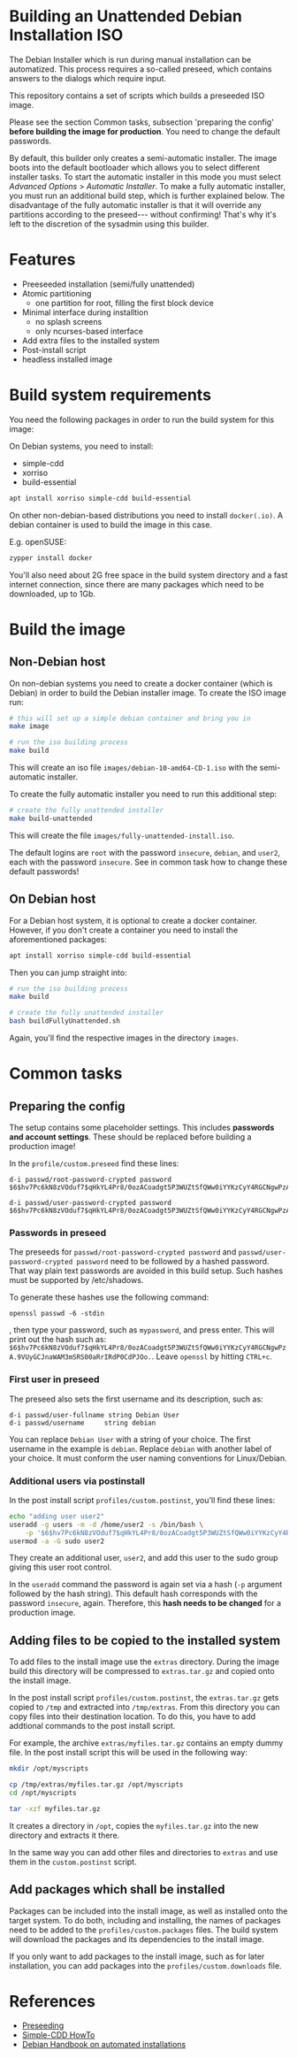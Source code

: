 # Building an Unattended Debian Installation ISO

The Debian Installer which is run during manual installation can be automatized.
This process requires a so-called preseed, which contains answers to the dialogs
which require input.

This repository contains a set of scripts which builds a preseeded ISO image.

Please see the section Common tasks, subsection 'preparing the config'
**before building the image for production**. You need to change the default
passwords.

By default, this builder only creates a semi-automatic installer. The image 
boots into the default bootloader which allows you to select different installer
tasks. To start the automatic installer in this mode you must select 
_Advanced Options_ > _Automatic Installer_.
To make a fully automatic installer, you must run an additional build step,
which is further explained below. The disadvantage of the fully automatic 
installer is that it will override any partitions according to the preseed---
without confirming! That's why it's left to the discretion of the sysadmin using
this builder.

# Features
* Preeseeded installation (semi/fully unattended)
* Atomic partitioning
  * one partition for root, filling the first block device
* Minimal interface during installtion
  * no splash screens
  * only ncurses-based interface
* Add extra files to the installed system
* Post-install script
* headless installed image

# Build system requirements
You need the following packages in order to run the build system for this image:

On Debian systems, you need to install:
* simple-cdd
* xorriso
* build-essential

```bash
apt install xorriso simple-cdd build-essential
```

On other non-debian-based distributions you need to install `docker(.io)`. A
debian container is used to build the image in this case.

E.g. openSUSE:

```bash
zypper install docker
```

You'll also need about 2G free space in the build system directory and a
fast internet connection, since there are many packages which need to be
downloaded, up to 1Gb.

# Build the image
## Non-Debian host
On non-debian systems you need to create a docker container (which is Debian) in
order to build the Debian installer image. To create the ISO image run:

```bash
# this will set up a simple debian container and bring you in
make image

# run the iso building process
make build
```
This will create an iso file `images/debian-10-amd64-CD-1.iso` with the semi-
automatic installer.

To create the fully automatic installer you need to run this additional step:

```bash
# create the fully unattended installer
make build-unattended
```
This will create the file `images/fully-unattended-install.iso`.

The default logins are `root` with the password  `insecure`, `debian`, and 
`user2`, each with the password `insecure`. See in common task how to change 
these default passwords!

## On Debian host
For a Debian host system, it is optional to create a docker container. However,
if you don't create a container you need to install the aforementioned packages:

```bash
apt install xorriso simple-cdd build-essential
```

Then you can jump straight into:
```bash
# run the iso building process
make build

# create the fully unattended installer
bash buildFullyUnattended.sh
```

Again, you'll find the respective images in the directory `images`.


# Common tasks

## Preparing the config
The setup contains some placeholder settings. This includes **passwords and 
account settings**. These should be replaced before building a production image!

In the `profile/custom.preseed` find these lines:
```
d-i passwd/root-password-crypted password $6$hv7Pc6kN8zVOduf7$qHkYL4Pr8/0ozACoadgt5P3WUZtSfQWw0iYYKzCyY4RGCNgwPzA.9VUyGCJnaWAM3mSRS00aRrIRdP0CdPJOo.

d-i passwd/user-password-crypted password $6$hv7Pc6kN8zVOduf7$qHkYL4Pr8/0ozACoadgt5P3WUZtSfQWw0iYYKzCyY4RGCNgwPzA.9VUyGCJnaWAM3mSRS00aRrIRdP0CdPJOo.
```

### Passwords in preseed
The preseeds for `passwd/root-password-crypted password` and 
`passwd/user-password-crypted password` need to be followed by a hashed 
password. That way plain text passwords are avoided in this build setup. Such 
hashes must be supported by /etc/shadows.

To generate these hashes use the following command:

```
openssl passwd -6 -stdin
```
, then type your password, such as `mypassword`, and press enter. This will 
print out the hash such as:
`$6$hv7Pc6kN8zVOduf7$qHkYL4Pr8/0ozACoadgt5P3WUZtSfQWw0iYYKzCyY4RGCNgwPzA.9VUyGCJnaWAM3mSRS00aRrIRdP0CdPJOo.`.
Leave `openssl` by hitting `CTRL+c`.


### First user in preseed
The preseed also sets the first username and its description, such as:

```
d-i passwd/user-fullname string Debian User
d-i passwd/username     string debian
```

You can replace `Debian User` with a string of your choice. The first username 
in the example is `debian`. Replace `debian` with another label of your choice.
It must conform the user naming conventions for Linux/Debian.

### Additional users via postinstall
In the post install script `profiles/custom.postinst`, you'll find these lines:

```bash
echo "adding user user2"
useradd -g users -m -d /home/user2 -s /bin/bash \
	-p '$6$hv7Pc6kN8zVOduf7$qHkYL4Pr8/0ozACoadgt5P3WUZtSfQWw0iYYKzCyY4RGCNgwPzA.9VUyGCJnaWAM3mSRS00aRrIRdP0CdPJOo.' user2
usermod -a -G sudo user2
```

They create an additional user, `user2`, and add this user to the sudo group 
giving this user root control.

In the `useradd` command the password is again set via a hash (`-p` argument 
followed by the hash string). This default hash corresponds with the password 
`insecure`, again. Therefore, this **hash needs to be changed** for a production
image.

## Adding files to be copied to the installed system
To add files to the install image use the `extras` directory. During the image 
build this directory will be compressed to `extras.tar.gz` and copied onto the 
install image.

In the post install script `profiles/custom.postinst`, the `extras.tar.gz` 
gets copied to `/tmp` and extracted into `/tmp/extras`. From this directory you
can copy files into their destination location. To do this, you have to add 
addtional commands to the post install script.

For example, the archive `extras/myfiles.tar.gz` contains an empty dummy file. 
In the post install script this will be used in the following way:

```bash
mkdir /opt/myscripts

cp /tmp/extras/myfiles.tar.gz /opt/myscripts
cd /opt/myscripts

tar -xzf myfiles.tar.gz
```

It creates a directory in `/opt`, copies the `myfiles.tar.gz` into the new 
directory and extracts it there.

In the same way you can add other files and directories to `extras` and use 
them in the `custom.postinst` script.

## Add packages which shall be installed
Packages can be included into the install image, as well as installed onto the 
target system.
To do both, including and installing, the names of packages need to be added to 
the `profiles/custom.packages` files. The build system will download the 
packages and its dependencies to the install image.

If you only want to add packages to the install image, such as for later 
installation, you can add packages into the `profiles/custom.downloads` 
file.

# References

* [Preseeding](https://wiki.debian.org/DebianInstaller/Preseed)
* [Simple-CDD HowTo](https://wiki.debian.org/Simple-CDD/Howto)
* [Debian Handbook on automated installations](https://debian-handbook.info/browse/squeeze/sect.automated-installation.html)


